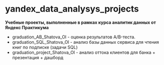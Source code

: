 # yandex_data_analysys_projects
**Учебные проекты, выполненные в рамках курса аналитик данных от Яндекс Практикума**
- graduation_AB_Shatova_OI - оценка результатов A/B-теста.
- graduation_SQL_Shatova_OI - анализ базы данных сервиса для чтения книг по подписке (задачи SQL)
- graduation_project_Shatova_OI - анализ оттока клиентов для банка + презентация + дашборд
